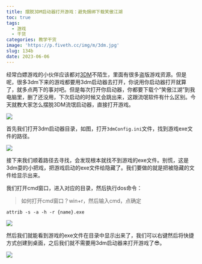 ```yaml
---
title: 摆脱3DM启动器打开游戏：避免捆绑下载笑傲江湖
toc: true
tags:
  - 游戏
  - 干货
categories: 教学干货
image: 'https://p.fiveth.cc/img/m/3dm.jpg'
slug: 134b
date: 2023-06-06
---
```


经常白嫖游戏的小伙伴应该都对[3DM](https://www.3dmgame.com/)不陌生，里面有很多盗版游戏资源。但是呢，很多3dm下来的游戏都要用3dm启动器去打开，你说用你启动器打开就算了，就多点两下的事对吧。但是每次打开你启动器，你都要下载个“笑傲江湖”到我电脑里，删了还没用，下次启动的时候又会跳出来，这跟流氓软件有什么区别。今天就教大家怎么摆脱3DM流氓启动器，直接打开游戏。

<img src="https://p.fiveth.cc/img/m/xiaoao.webp" />

首先我们打开3dm启动器目录，如图，打开`3dmConfig.ini`文件，找到游戏exe文件的路径。

<img src="https://p.fiveth.cc/img/m/3dmpath.webp"/>

接下来我们顺着路径去寻找，会发现根本就找不到游戏的exe文件。别慌，这是3dm耍的小把戏，把游戏启动的exe文件给隐藏了。我们要做的就是把被隐藏的文件给显示出来。

我们打开cmd窗口，进入对应的目录，然后执行dos命令：

> 如何打开cmd窗口？win+r，然后输入cmd，点确定

```
attrib -s -a -h -r {name}.exe
```

<img src="https://p.fiveth.cc/img/m/cmd.webp"/>

然后我们就能看到游戏的exe文件在目录中显示出来了，我们可以右键然后将快捷方式创建到桌面，之后我们就不需要用3dm启动器来打开游戏了😎。

<img src="https://p.fiveth.cc/img/m/3dmexe.webp"/>
